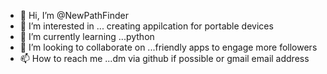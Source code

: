 - 👋 Hi, I’m @NewPathFinder
- 👀 I’m interested in ... creating appilcation for portable devices
- 🌱 I’m currently learning ...python
- 💞️ I’m looking to collaborate on ...friendly apps to engage more followers
- 📫 How to reach me ...dm via github if possible or gmail email address

<!---
NewPathFinder/NewPathFinder is a ✨ special ✨ repository because its `README.md` (this file) appears on your GitHub profile.
You can click the Preview link to take a look at your changes.
--->
